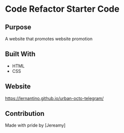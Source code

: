 # Code Refactor Starter Code

## Purpose
A website that promotes website promotion

## Built With
* HTML
* CSS

## Website
https://lernantino.github.io/urban-octo-telegram/

## Contribution
Made with pride by [Jereamy]
